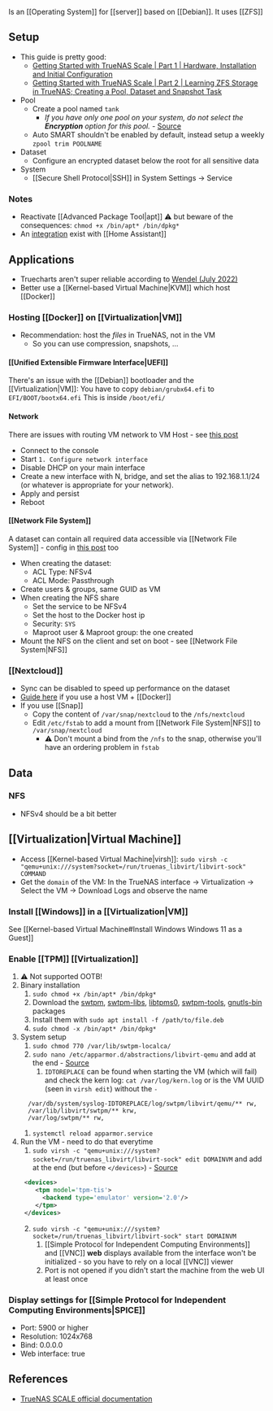 Is an [[Operating System]] for [[server]] based on [[Debian]]. It uses [[ZFS]]
## Setup
- This guide is pretty good:
	- [Getting Started with TrueNAS Scale | Part 1 | Hardware, Installation and Initial Configuration](https://forum.level1techs.com/t/getting-started-with-truenas-scale-part-1-hardware-installation-and-initial-configuration/182361/1) 
	- [Getting Started with TrueNAS Scale | Part 2 | Learning ZFS Storage in TrueNAS; Creating a Pool, Dataset and Snapshot Task](https://forum.level1techs.com/t/getting-started-with-truenas-scale-part-2-learning-zfs-storage-in-truenas-creating-a-pool-dataset-and-snapshot-task/182481)
- Pool
	- Create a pool named `tank`
		- *If you have only one pool on your system, do not select the **Encryption** option for this pool.* - [Source](https://www.truenas.com/docs/scale/scaletutorials/storage/datasets/encryptionscale/)
	- Auto SMART shouldn't be enabled by default, instead setup a weekly `zpool trim POOLNAME`
- Dataset
	- Configure an encrypted dataset below the root for all sensitive data
- System
	- [[Secure Shell Protocol|SSH]] in System Settings → Service
### Notes
- Reactivate [[Advanced Package Tool|apt]] ⚠️ but beware of the consequences: `chmod +x /bin/apt* /bin/dpkg*` 
- An [integration](https://github.com/tomaae/homeassistant-truenas/tree/master) exist with [[Home Assistant]]
## Applications
- Truecharts aren't super reliable according to [Wendel (July 2022)](https://youtu.be/R7BXEuKjJ0k?t=302)
- Better use a [[Kernel-based Virtual Machine|KVM]] which host [[Docker]]
### Hosting [[Docker]] on [[Virtualization|VM]]
- Recommendation: host the *files* in TrueNAS, not in the VM
	- So you can use compression, snapshots, … 
#### [[Unified Extensible Firmware Interface|UEFI]]
There's an issue with the [[Debian]] bootloader and the [[Virtualization|VM]]:
You have to copy `debian/grubx64.efi` to `EFI/BOOT/bootx64.efi`
This is inside `/boot/efi/`
#### Network 
There are issues with routing VM network to VM Host - see [this post](https://forum.level1techs.com/t/truenas-scale-ultimate-home-setup-incl-tailscale/186444#oh-but-wait-6)
- Connect to the console
- Start `1. Configure network interface`
- Disable DHCP on your main interface
- Create a new interface with N, bridge, and set the alias to 192.168.1.1/24 (or whatever is appropriate for your network).
- Apply and persist
- Reboot
#### [[Network File System]]
A dataset can contain all required data accessible via [[Network File System]] - config in [this post](https://forum.level1techs.com/t/truenas-scale-ultimate-home-setup-incl-tailscale/186444#setting-up-the-nfs-share-on-truenas-9) too
- When creating the dataset:
	- ACL Type: NFSv4
	- ACL Mode: Passthrough
- Create users & groups, same GUID as VM
- When creating the NFS share
	- Set the service to be NFSv4
	- Set the host to the Docker host ip
	- Security: `SYS`
	- Maproot user & Maproot group: the one created
- Mount the NFS on the client and set on boot - see [[Network File System|NFS]]
### [[Nextcloud]]
- Sync can be disabled to speed up performance on the dataset
- [Guide here](https://forum.level1techs.com/t/truenas-scale-ultimate-home-setup-incl-tailscale/186444#nextcloud-stack-docker-composeyml-for-portainer-11) if you use a host VM + [[Docker]]
- If you use [[Snap]]
	- Copy the content of `/var/snap/nextcloud` to the `/nfs/nextcloud`
	- Edit `/etc/fstab` to add a mount from [[Network File System|NFS]] to `/var/snap/nextcloud`
		- ⚠️ Don't mount a bind from the `/nfs` to the snap, otherwise you'll have an ordering problem in `fstab`
## Data
### NFS
- NFSv4 should be a bit better
## [[Virtualization|Virtual Machine]]
- Access [[Kernel-based Virtual Machine|virsh]]: `sudo virsh -c "qemu+unix:///system?socket=/run/truenas_libvirt/libvirt-sock" COMMAND`
- Get the `domain` of the VM: In the TrueNAS interface → Virtualization → Select the VM → Download Logs and observe the name
### Install [[Windows]] in a [[Virtualization|VM]]
See [[Kernel-based Virtual Machine#Install Windows Windows 11 as a Guest]]
### Enable [[TPM]] [[Virtualization]]
1. ⚠️ Not supported OOTB!
1. Binary installation
	1. `sudo chmod +x /bin/apt* /bin/dpkg*`
	2. Download the [swtpm](https://packages.debian.org/bullseye-backports/swtpm), [swtpm-libs](https://packages.debian.org/bullseye-backports/swtpm-libs), [libtpms0](https://packages.debian.org/bullseye-backports/libtpms0), [swtpm-tools](https://packages.debian.org/bullseye-backports/swtpm-tools), [gnutls-bin](https://packages.debian.org/bullseye/gnutls-bin) packages
	3. Install them with `sudo apt install -f /path/to/file.deb`
	4. `sudo chmod -x /bin/apt* /bin/dpkg*`
2. System setup
	1. `sudo chmod 770 /var/lib/swtpm-localca/`
	2. `sudo nano /etc/apparmor.d/abstractions/libvirt-qemu` and add at the end - [Source](https://github.com/clipos/bugs/issues/24#issuecomment-519490302)
		1. `IDTOREPLACE` can be found when starting the VM (which will fail) and check the kern log: `cat /var/log/kern.log` or is the VM UUID (seen in `virsh edit`) without the `-`
	```
	  /var/db/system/syslog-IDTOREPLACE/log/swtpm/libvirt/qemu/** rw,
	  /var/lib/libvirt/swtpm/** krw,
	  /var/log/swtpm/** rw,
	```
	1. `systemctl reload apparmor.service`
1. Run the VM - need to do that everytime
	1. `sudo virsh -c "qemu+unix:///system?socket=/run/truenas_libvirt/libvirt-sock" edit DOMAINVM` and add at the end (but before `</devices>`) - [Source](https://www.smoothnet.org/qemu-tpm/)
	```xml
	 <devices>
	    <tpm model='tpm-tis'>
	      <backend type='emulator' version='2.0'/>
	    </tpm>
	 </devices>
	```
	2. `sudo virsh -c "qemu+unix:///system?socket=/run/truenas_libvirt/libvirt-sock" start DOMAINVM`
		1. [[Simple Protocol for Independent Computing Environments]] and [[VNC]] **web** displays available from the interface won't be initialized - so you have to rely on a local [[VNC]] viewer
		2. Port is not opened if you didn't start the machine from the web UI at least once
### Display settings for [[Simple Protocol for Independent Computing Environments|SPICE]]
- Port: 5900 or higher
- Resolution: 1024x768
- Bind: 0.0.0.0
- Web interface: true
## References
- [TrueNAS SCALE official documentation](https://www.truenas.com/docs/scale/)